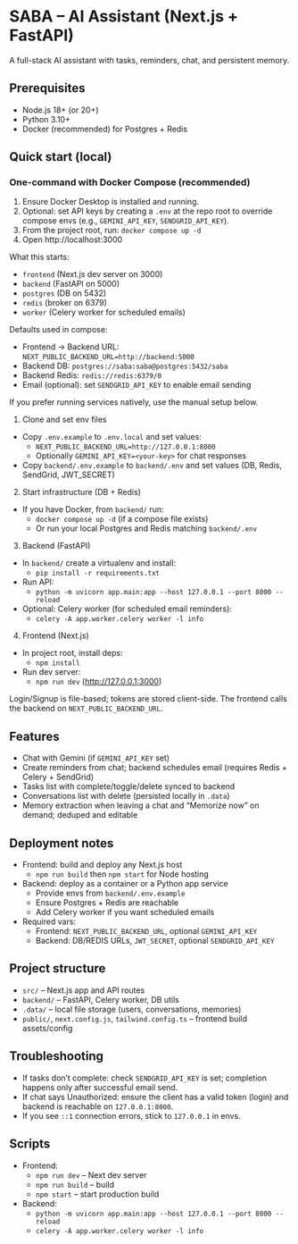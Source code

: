 # SABA – AI Assistant (Next.js + FastAPI)

A full-stack AI assistant with tasks, reminders, chat, and persistent memory.

## Prerequisites

- Node.js 18+ (or 20+)
- Python 3.10+
- Docker (recommended) for Postgres + Redis

## Quick start (local)

### One-command with Docker Compose (recommended)

1) Ensure Docker Desktop is installed and running.
2) Optional: set API keys by creating a `.env` at the repo root to override compose envs (e.g., `GEMINI_API_KEY`, `SENDGRID_API_KEY`).
3) From the project root, run: `docker compose up -d`
4) Open http://localhost:3000

What this starts:
- `frontend` (Next.js dev server on 3000)
- `backend` (FastAPI on 5000)
- `postgres` (DB on 5432)
- `redis` (broker on 6379)
- `worker` (Celery worker for scheduled emails)

Defaults used in compose:
- Frontend → Backend URL: `NEXT_PUBLIC_BACKEND_URL=http://backend:5000`
- Backend DB: `postgres://saba:saba@postgres:5432/saba`
- Backend Redis: `redis://redis:6379/0`
- Email (optional): set `SENDGRID_API_KEY` to enable email sending

If you prefer running services natively, use the manual setup below.

1) Clone and set env files

- Copy `.env.example` to `.env.local` and set values:
	- `NEXT_PUBLIC_BACKEND_URL=http://127.0.0.1:8000`
	- Optionally `GEMINI_API_KEY=<your-key>` for chat responses
- Copy `backend/.env.example` to `backend/.env` and set values (DB, Redis, SendGrid, JWT_SECRET)

2) Start infrastructure (DB + Redis)

- If you have Docker, from `backend/` run:
	- `docker compose up -d` (if a compose file exists)
	- Or run your local Postgres and Redis matching `backend/.env`

3) Backend (FastAPI)

- In `backend/` create a virtualenv and install:
	- `pip install -r requirements.txt`
- Run API:
	- `python -m uvicorn app.main:app --host 127.0.0.1 --port 8000 --reload`
- Optional: Celery worker (for scheduled email reminders):
	- `celery -A app.worker.celery worker -l info`

4) Frontend (Next.js)

- In project root, install deps:
	- `npm install`
- Run dev server:
	- `npm run dev` (http://127.0.0.1:3000)

Login/Signup is file-based; tokens are stored client-side. The frontend calls the backend on `NEXT_PUBLIC_BACKEND_URL`.

## Features

- Chat with Gemini (if `GEMINI_API_KEY` set)
- Create reminders from chat; backend schedules email (requires Redis + Celery + SendGrid)
- Tasks list with complete/toggle/delete synced to backend
- Conversations list with delete (persisted locally in `.data`)
- Memory extraction when leaving a chat and “Memorize now” on demand; deduped and editable

## Deployment notes

- Frontend: build and deploy any Next.js host
	- `npm run build` then `npm start` for Node hosting
- Backend: deploy as a container or a Python app service
	- Provide envs from `backend/.env.example`
	- Ensure Postgres + Redis are reachable
	- Add Celery worker if you want scheduled emails
- Required vars:
	- Frontend: `NEXT_PUBLIC_BACKEND_URL`, optional `GEMINI_API_KEY`
	- Backend: DB/REDIS URLs, `JWT_SECRET`, optional `SENDGRID_API_KEY`

## Project structure

- `src/` – Next.js app and API routes
- `backend/` – FastAPI, Celery worker, DB utils
- `.data/` – local file storage (users, conversations, memories)
- `public/`, `next.config.js`, `tailwind.config.ts` – frontend build assets/config

## Troubleshooting

- If tasks don’t complete: check `SENDGRID_API_KEY` is set; completion happens only after successful email send.
- If chat says Unauthorized: ensure the client has a valid token (login) and backend is reachable on `127.0.0.1:8000`.
- If you see `::1` connection errors, stick to `127.0.0.1` in envs.

## Scripts

- Frontend:
	- `npm run dev` – Next dev server
	- `npm run build` – build
	- `npm start` – start production build
- Backend:
	- `python -m uvicorn app.main:app --host 127.0.0.1 --port 8000 --reload`
	- `celery -A app.worker.celery worker -l info`
